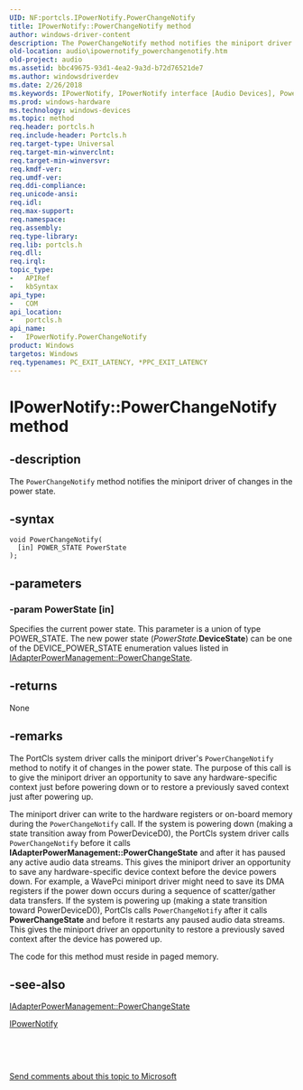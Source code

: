 ```yaml
---
UID: NF:portcls.IPowerNotify.PowerChangeNotify
title: IPowerNotify::PowerChangeNotify method
author: windows-driver-content
description: The PowerChangeNotify method notifies the miniport driver of changes in the power state.
old-location: audio\ipowernotify_powerchangenotify.htm
old-project: audio
ms.assetid: bbc49675-93d1-4ea2-9a3d-b72d76521de7
ms.author: windowsdriverdev
ms.date: 2/26/2018
ms.keywords: IPowerNotify, IPowerNotify interface [Audio Devices], PowerChangeNotify method, IPowerNotify::PowerChangeNotify, PowerChangeNotify method [Audio Devices], PowerChangeNotify method [Audio Devices], IPowerNotify interface, PowerChangeNotify,IPowerNotify.PowerChangeNotify, audio.ipowernotify_powerchangenotify, audmp-routines_14b6d53d-cf30-47d1-bace-402fe4e5d7ba.xml, portcls/IPowerNotify::PowerChangeNotify
ms.prod: windows-hardware
ms.technology: windows-devices
ms.topic: method
req.header: portcls.h
req.include-header: Portcls.h
req.target-type: Universal
req.target-min-winverclnt: 
req.target-min-winversvr: 
req.kmdf-ver: 
req.umdf-ver: 
req.ddi-compliance: 
req.unicode-ansi: 
req.idl: 
req.max-support: 
req.namespace: 
req.assembly: 
req.type-library: 
req.lib: portcls.h
req.dll: 
req.irql: 
topic_type:
-	APIRef
-	kbSyntax
api_type:
-	COM
api_location:
-	portcls.h
api_name:
-	IPowerNotify.PowerChangeNotify
product: Windows
targetos: Windows
req.typenames: PC_EXIT_LATENCY, *PPC_EXIT_LATENCY
---
```


# IPowerNotify::PowerChangeNotify method


## -description


The <code>PowerChangeNotify</code> method notifies the miniport driver of changes in the power state.


## -syntax


````
void PowerChangeNotify(
  [in] POWER_STATE PowerState
);
````


## -parameters




### -param PowerState [in]

Specifies the current power state. This parameter is a union of type POWER_STATE. The new power state (<i>PowerState</i>.<b>DeviceState</b>) can be one of the DEVICE_POWER_STATE enumeration values listed in <a href="https://msdn.microsoft.com/library/windows/hardware/ff536488">IAdapterPowerManagement::PowerChangeState</a>.


## -returns



None




## -remarks



The PortCls system driver calls the miniport driver's <code>PowerChangeNotify</code> method to notify it of changes in the power state. The purpose of this call is to give the miniport driver an opportunity to save any hardware-specific context just before powering down or to restore a previously saved context just after powering up.

The miniport driver can write to the hardware registers or on-board memory during the <code>PowerChangeNotify</code> call. If the system is powering down (making a state transition away from PowerDeviceD0), the PortCls system driver calls <code>PowerChangeNotify</code> before it calls <b>IAdapterPowerManagement::PowerChangeState</b> and after it has paused any active audio data streams. This gives the miniport driver an opportunity to save any hardware-specific device context before the device powers down. For example, a WavePci miniport driver might need to save its DMA registers if the power down occurs during a sequence of scatter/gather data transfers. If the system is powering up (making a state transition toward PowerDeviceD0), PortCls calls <code>PowerChangeNotify</code> after it calls <b>PowerChangeState</b> and before it restarts any paused audio data streams. This gives the miniport driver an opportunity to restore a previously saved context after the device has powered up.

The code for this method must reside in paged memory.




## -see-also

<a href="https://msdn.microsoft.com/library/windows/hardware/ff536488">IAdapterPowerManagement::PowerChangeState</a>



<a href="..\portcls\nn-portcls-ipowernotify.md">IPowerNotify</a>



 

 

<a href="mailto:wsddocfb@microsoft.com?subject=Documentation%20feedback [audio\audio]:%20IPowerNotify::PowerChangeNotify method%20 RELEASE:%20(2/26/2018)&amp;body=%0A%0APRIVACY STATEMENT%0A%0AWe use your feedback to improve the documentation. We don't use your email address for any other purpose, and we'll remove your email address from our system after the issue that you're reporting is fixed. While we're working to fix this issue, we might send you an email message to ask for more info. Later, we might also send you an email message to let you know that we've addressed your feedback.%0A%0AFor more info about Microsoft's privacy policy, see http://privacy.microsoft.com/en-us/default.aspx." title="Send comments about this topic to Microsoft">Send comments about this topic to Microsoft</a>

